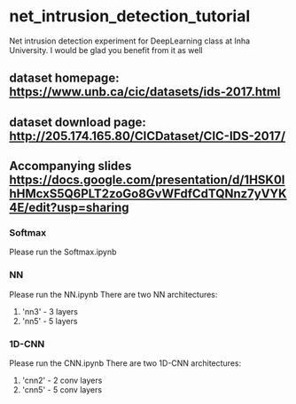 # net_intrusion_detection_tutorial
Net intrusion detection experiment for DeepLearning class at Inha University. I would be glad you benefit from it as well 

## dataset homepage: https://www.unb.ca/cic/datasets/ids-2017.html
## dataset download page: http://205.174.165.80/CICDataset/CIC-IDS-2017/

## Accompanying slides https://docs.google.com/presentation/d/1HSK0IhHMcxS5Q6PLT2zoGo8GvWFdfCdTQNnz7yVYK4E/edit?usp=sharing


### Softmax
Please run the Softmax.ipynb 

### NN
Please run the NN.ipynb 
There are two NN architectures:
1. 'nn3' - 3 layers
2. 'nn5' - 5 layers

### 1D-CNN
Please run the CNN.ipynb 
There are two 1D-CNN architectures:
1. 'cnn2' - 2 conv layers
2. 'cnn5' - 5 conv layers


